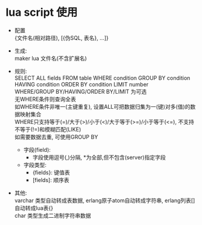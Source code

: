 # lua script 使用

* 配置  
    {文件名(相对路径), [{伪SQL, 表名}, ...]}  

* 生成:  
    maker lua 文件名(不含扩展名)  

* 规则:  
    SELECT ALL fields FROM table WHERE condition GROUP BY condition HAVING condition ORDER BY condition LIMIT number  
    WHERE/GROUP BY/HAVING/ORDER BY/LIMIT 为可选  
    无WHERE条件则查询全表  
    如WHERE条件非唯一(主键重复), 设置ALL可把数据归集为一(键)对多(值)的数据映射集合  
    WHERE只支持等于(=)/大于(>)/小于(<)/大于等于(>=)/小于等于(<=), 不支持不等于(!=)和模糊匹配(LIKE)  
    如需要数据去重, 可使用GROUP BY  
    - 字段(field):  
        - 字段使用逗号(,)分隔, *为全部,但不包含(server)指定字段  
    - 字段类型:  
        - {fields}: 键值表  
        - \[fields\]: 顺序表  

* 其他:  
    varchar 类型自动转成表数据, erlang原子atom自动转成字符串, erlang列表[]自动转成lua表{}  
    char 类型生成二进制字符串数据  
